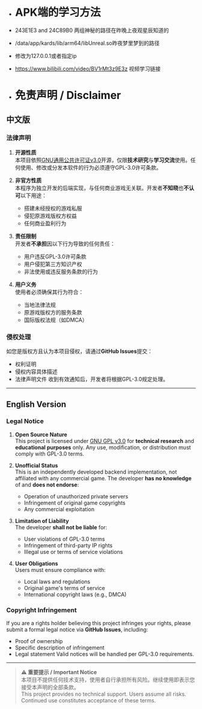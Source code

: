 - # APK端的学习方法
- 243E1E3 and 24C89B0 两组神秘的路径在昨晚上夜观星辰知道的
- /data/app/kards/lib/arm64/libUnreal.so昨夜梦里梦到的路径
- 修改为127.0.0.1或者指定ip
- https://www.bilibili.com/video/BV1rMt3z9E3z   视频学习链接


- # 免责声明 / Disclaimer

## 中文版

### 法律声明

1. **开源性质**  
   本项目依照[GNU通用公共许可证v3.0](https://www.gnu.org/licenses/gpl-3.0.html)开源，仅限**技术研究**与**学习交流**使用。任何使用、修改或分发本软件的行为必须遵守GPL-3.0许可条款。

2. **非官方性质**  
   本程序为独立开发的后端实现，与任何商业游戏无关联。开发者**不知晓**也**不认可**以下用途：
   - 搭建未经授权的游戏私服
   - 侵犯原游戏版权方权益
   - 任何商业盈利行为

3. **责任限制**  
   开发者**不承担**因以下行为导致的任何责任：
   - 用户违反GPL-3.0许可条款
   - 用户侵犯第三方知识产权
   - 非法使用或违反服务条款的行为

4. **用户义务**  
   使用者必须确保其行为符合：
   - 当地法律法规
   - 原游戏版权方的服务条款
   - 国际版权法规（如DMCA）

### 侵权处理
如您是版权方且认为本项目侵权，请通过**GitHub Issues**提交：
- 权利证明
- 侵权内容具体描述
- 法律声明文件
收到有效通知后，开发者将根据GPL-3.0规定处理。

---

## English Version

### Legal Notice

1. **Open Source Nature**  
   This project is licensed under [GNU GPL v3.0](https://www.gnu.org/licenses/gpl-3.0.en.html) for **technical research** and **educational purposes** only. Any use, modification, or distribution must comply with GPL-3.0 terms.

2. **Unofficial Status**  
   This is an independently developed backend implementation, not affiliated with any commercial game. The developer **has no knowledge** of and **does not endorse**:
   - Operation of unauthorized private servers
   - Infringement of original game copyrights
   - Any commercial exploitation

3. **Limitation of Liability**  
   The developer **shall not be liable** for:
   - User violations of GPL-3.0 terms
   - Infringement of third-party IP rights
   - Illegal use or terms of service violations

4. **User Obligations**  
   Users must ensure compliance with:
   - Local laws and regulations
   - Original game's terms of service
   - International copyright laws (e.g., DMCA)

### Copyright Infringement
If you are a rights holder believing this project infringes your rights, please submit a formal legal notice via **GitHub Issues**, including:
- Proof of ownership
- Specific description of infringement
- Legal statement
Valid notices will be handled per GPL-3.0 requirements.

---

> **⚠️ 重要提示 / Important Notice**  
> 本项目不提供任何技术支持，使用者自行承担所有风险。继续使用即表示您接受本声明的全部条款。  
> This project provides no technical support. Users assume all risks. Continued use constitutes acceptance of these terms.

